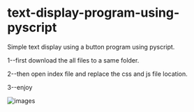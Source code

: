 # text-display-program-using-pyscript
Simple text display using a button program using pyscript.

1--first download the all files to a same folder.

2--then open index file and replace the css and js file location.

3--enjoy

![images](https://github.com/Thilina-Sakalasooriya/text-display-program-using-pyscript/assets/171168428/f7ba0f12-0d3b-4d1c-8507-3524b604f72b)
